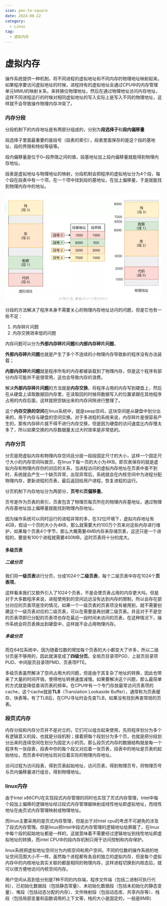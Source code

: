 ```yaml
---
icon: pen-to-square
date: 2024-08-22
category:
  - Linux
tag:
  - 虚拟内存
---
```

# 虚拟内存

操作系统提供一种机制，将不同进程的虚拟地址和不同内存的物理地址映射起来。如果程序要访问虚拟地址的时候，进程持有的虚拟地址会通过CPU中的内存管理单元MMU的映射关系，来转换位物理地址，然后在通过物理地址访问内存地址，这样不同进程运行的时候对相同虚拟地址的写入实际上是写入不同的物理地址，这样就不会导致操作物理内存冲突了。

### 内存分段

分段机制下的内存地址是有两部分组成的，分别为**段选择子**和**段内偏移量**

段选择子里面最重要的是段号（段表的索引），段表里面保存的是这个段的基地址、段的界限和特权等级等。

段内偏移量是位于0~段界限之间的值，段基地址加上段内偏移量就能得到物理内存地址。

段表是虚拟地址与物理地址的映射，分段机制会把程序的虚拟地址分为4个段，每个段在段表中有一个项，在一个项中找到段的基地址，在加上偏移量，于是就能找到物理内存中的地址。

![image-20211111211400458](./image-20211111211400458.png)

分段的方法解决了程序本身不需要关心的物理内存地址访问的问题，但是它也有一些不足：

1. 内存碎片问题
2. 内存交换效率低的问题

内存问题可以分为**外部内存碎片问题**和**内部内存碎片问题**，

**外部内存碎片问题**也就是产生了多个不连续的小物理内存导致新的程序没有办法装载；

**内部内存碎片问题**就是程序所有的内存都被装载到了物理内存，但是这个程序有部分内存可能并不是很常用，这也会导致内存的浪费。

解决**外部内存碎片问题**的方法就是**内存交换**，将程序占用的内存写到硬盘上，然后在从硬盘上读取数据回内存里，在读取回的时候将数据写入的位置紧跟在其他程序占用的内存后面，这样就把空缺出来的内存间隙进行整理了。

这个**内存交换的空间**在linux系统中，就是swap空间，这块空间是从硬盘中划分出来的，用于内存与硬盘的空间交换。对于多进程的系统来说，内存碎片是很容易产生的，那有内存碎片就不得不进行内存交换，但是因为硬盘的访问速度比内存慢太多了，所以如果交换的内存数据量太过大时效率是非常低的。



### 内存分页

分页是把虚拟内存和物理内存空间且分层一段段固定尺寸的大小，这样一个固定尺寸大小的内存空间叫做页，在linux下每一页的大小为4KB。即页表保存的就是虚拟内存和物理内存你的对应的关系，当进程访问的虚拟内存地址在页表中查不到时，系统就会产生一个缺页异常，出现异常后，系统就会在内核空间中为进程分配物理内存，更新进程的页表，最后返回给用户进程，恢复进程的运行。

分页机制下内存地址分为两部分，**页号**和**页偏移量**。

页号是作为页表的索引，页表包含了物理页每页所在的物理内存基地址，通过物理内存基地址加上偏移量就能找到物理内存地址。

因为操作系统可以同时运行的进程非常的多，在32位环境下，虚拟内存地址有4GB，假设一个页的大小为4KB，那么就需要大约100万个页来对这些内存进行维护，如果每个页表4个字节，那么大概需要4MB内存来存储页表，这还只是一个进程的，要是有100个进程就需要400MB，这时页表将十分的庞大。



#### 多级页表

##### 二级分页

我们将**一级页表**进行分页，分成1024个**二级页表**，每个二级页表中存在1024个**页表项**。

这样看来我们又额外引入了1024个页表，不是会使页表占用的内存更大吗，但是对于大多数程序来说，进程使用到的空间远远没有达到内存的限制，所以会存在部分对应的页表项是空的情况，如果一个一级页表的页表项没有被用到，就不需要创建这个一级页表对应的二级页表，可以在需要是再创建二级页表。并且对于不是空的页表项即已分配的页表项也存在最近一段时间未访问的页表，在这种情况下，操作系统会将页表换出到硬盘中，这样就不会占用物理内存。

##### 多级分页

而在64位系统中，因为随着位数的增加每个页表的大小都变大了许多，所以二级分页是不够用的，因此就演变成了**四级分页**。全局页目录项PGD、上层页目录项PUD、中间层页目录项PMD、页表项PTE。

多级页表虽然解决了空间占用大的问题，但是由于其复杂了地址的转换，因此也带来了大量的时间开销，使得地址转换速度减慢。如果要解决这个问题，那么最简单的方式就是降低查询页表的频率。在CPU中有一个专门存放最常访问页表项的cache，这个cache就是**TLB**（Translation Lookaside Buffer），通常称为页表缓存、快表等。有了TLB后，在CPU寻址时会先查TLB，如果没有找到再查常规的页表。

### 段页式内存

内存分段和内存分页并不是对立的，它们可以组合起来使用，先将程序划分为多个有逻辑意义的段，也就是分段机制；接着把每个段划分为多个页，也就是把分段划分出来的连续空间在划分为固定大小的页。那么段页式内存的数据结构就是每一个程序有一张段表，段表中你的每个段又对应着一张页表，段表中的地址是页表的起始地址，而页表中的地址则对应着实际的物理内存地址。

访问过程为访问段表，得到页表起始地址，访问页表，得到物理页号，将物理页号与页内偏移量进行组合，得到物理地址。

### linux内存

由于Intel x86CPU在实现段式内存管理的同时也实现了页式内存管理，Intel中每个段加上偏移的逻辑地址经过段式内存管理器映射成线性地址即虚拟地址，而线性地址在由页式内存管理映射成物理地址。

而linux主要采用的是页式内存管理，但是出于对Intel cpu的考虑不可避免的涉及了段式内存管理。但是linux把Intel中段式内存管理的逻辑地址给屏蔽了，在linux中每个段的起始地址都是一样的，这就意味着不需要经过逻辑地址到线性地址即虚拟地址的转换，而intel CPU中的段内存机制只用于访问控制和内存保护。

linux系统把虚拟地址空间分为内核空间和用户空间，不同的位数的操作系统的地址空间范围大小不一样。虽然每个进程都有各自的独立的虚拟内存，但是每个虚拟内存中的内核地址其实关联的都是相同的物理内存，这样进程切换到内核态后，就可以很方便地访问内核空间内存。

用户空间从高到低分别是7种不同的内存端，程序文件端（包括二进制可执行代码）、已初始化数据段（包括静态常量）、未初始化数据段（包括未初始化的静态变量）、堆段（包括动态分配的内存）、文件映射段（包括动态库、共享内存等）、栈段（包括局部变量和函数调用的上下文等，栈的大小是固定的，一般是8MB）